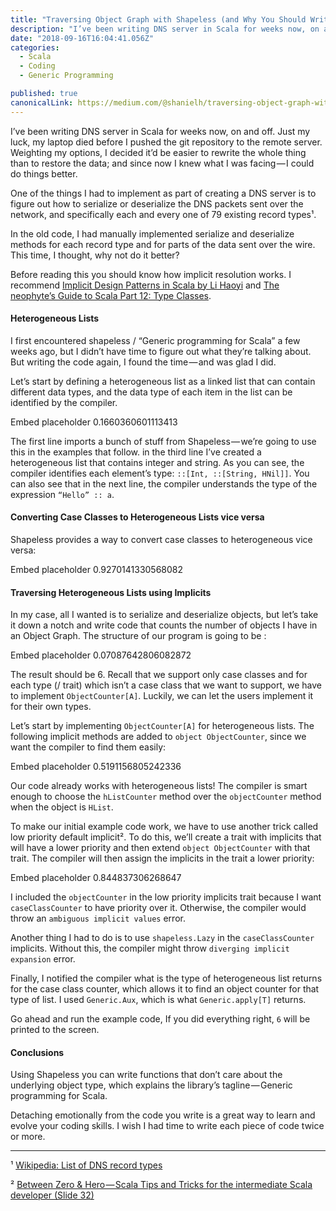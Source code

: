 ```yaml
---
title: "Traversing Object Graph with Shapeless (and Why You Should Write the Same Code Twice)"
description: "I’ve been writing DNS server in Scala for weeks now, on and off. Just my luck, my laptop died before I pushed the git repository to the remote server. Weighting my options, I decided it’d be easier…"
date: "2018-09-16T16:04:41.056Z"
categories: 
  - Scala
  - Coding
  - Generic Programming

published: true
canonicalLink: https://medium.com/@shanielh/traversing-object-graph-with-shapeless-and-why-you-should-write-the-same-code-twice-96fc09bc5be9
---
```


I’ve been writing DNS server in Scala for weeks now, on and off. Just my luck, my laptop died before I pushed the git repository to the remote server. Weighting my options, I decided it’d be easier to rewrite the whole thing than to restore the data; and since now I knew what I was facing — I could do things better.

One of the things I had to implement as part of creating a DNS server is to figure out how to serialize or deserialize the DNS packets sent over the network, and specifically each and every one of 79 existing record types¹.

In the old code, I had manually implemented serialize and deserialize methods for each record type and for parts of the data sent over the wire. This time, I thought, why not do it better?

Before reading this you should know how implicit resolution works. I recommend [Implicit Design Patterns in Scala by Li Haoyi](http://www.lihaoyi.com/post/ImplicitDesignPatternsinScala.html) and [The neophyte’s Guide to Scala Part 12: Type Classes](https://danielwestheide.com/blog/2013/02/06/the-neophytes-guide-to-scala-part-12-type-classes.html).

#### Heterogeneous Lists

I first encountered shapeless / “Generic programming for Scala” a few weeks ago, but I didn’t have time to figure out what they’re talking about. But writing the code again, I found the time — and was glad I did.

Let’s start by defining a heterogeneous list as a linked list that can contain different data types, and the data type of each item in the list can be identified by the compiler.

Embed placeholder 0.1660360601113413

The first line imports a bunch of stuff from Shapeless — we’re going to use this in the examples that follow. in the third line I’ve created a heterogeneous list that contains integer and string. As you can see, the compiler identifies each element’s type: `::[Int, ::[String, HNil]]`. You can also see that in the next line, the compiler understands the type of the expression `“Hello” :: a`.

#### Converting Case Classes to Heterogeneous Lists vice versa

Shapeless provides a way to convert case classes to heterogeneous vice versa:

Embed placeholder 0.9270141330568082

#### Traversing Heterogeneous Lists using Implicits

In my case, all I wanted is to serialize and deserialize objects, but let’s take it down a notch and write code that counts the number of objects I have in an Object Graph. The structure of our program is going to be :

Embed placeholder 0.07087642806082872

The result should be 6. Recall that we support only case classes and for each type (/ trait) which isn’t a case class that we want to support, we have to implement `ObjectCounter[A]`. Luckily, we can let the users implement it for their own types.

Let’s start by implementing `ObjectCounter[A]` for heterogeneous lists. The following implicit methods are added to `object ObjectCounter`, since we want the compiler to find them easily:

Embed placeholder 0.5191156805242336

Our code already works with heterogeneous lists! The compiler is smart enough to choose the `hListCounter` method over the `objectCounter` method when the object is `HList`.

To make our initial example code work, we have to use another trick called low priority default implicit². To do this, we’ll create a trait with implicits that will have a lower priority and then extend `object ObjectCounter` with that trait. The compiler will then assign the implicits in the trait a lower priority:

Embed placeholder 0.844837306268647

I included the `objectCounter` in the low priority implicits trait because I want `caseClassCounter` to have priority over it. Otherwise, the compiler would throw an `ambiguous implicit values` error.

Another thing I had to do is to use `shapeless.Lazy` in the `caseClassCounter` implicits. Without this, the compiler might throw `diverging implicit expansion` error.

Finally, I notified the compiler what is the type of heterogeneous list returns for the case class counter, which allows it to find an object counter for that type of list. I used `Generic.Aux`, which is what `Generic.apply[T]` returns.

Go ahead and run the example code, If you did everything right, `6` will be printed to the screen.

#### Conclusions

Using Shapeless you can write functions that don’t care about the underlying object type, which explains the library’s tagline — Generic programming for Scala.

Detaching emotionally from the code you write is a great way to learn and evolve your coding skills. I wish I had time to write each piece of code twice or more.

---

¹ [Wikipedia: List of DNS record types](https://en.wikipedia.org/wiki/List_of_DNS_record_types)

² [Between Zero & Hero — Scala Tips and Tricks for the intermediate Scala developer (Slide 32)](https://speakerdeck.com/agemooij/between-zero-and-hero-scala-tips-and-tricks-for-the-intermediate-scala-developer?slide=32)